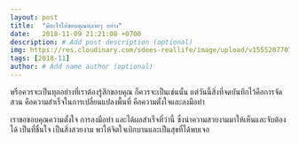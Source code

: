 ```yaml
---
layout: post
title:  "มีอะไรให้ขอบคุณหลายๆ อย่าง"
date:   2018-11-09 21:21:08 +0700
description: # Add post description (optional)
img: https://res.cloudinary.com/sdees-reallife/image/upload/v1555207707/Screenshot_from_2019-04-14_09-06-54.png # Add image post (optional)
tags: [2018-11]
author: # Add name author (optional)
---
```

หรือควรจะเป็นทุกอย่างที่เราต้องรู้สึกขอบคุณ ก็ควรจะเป็นเช่นนั้น แต่วันนี้สิ่งที่จดบันทึกไว้คือการจัดสวน คือความสำเร็จในการเปลี่ยนแปลงพื้นที่ คือความตั้งใจและลงมือทำ

เราขอขอบคุณความตั้งใจ การลงมือทำ และได้ผลสำเร็จที่ว่านี้ ซึ่งนำความสวยงามมาให้เห็นและจับต้องได้ เป็นที่ชื่นใจ เป็นสิ่งสวยงาม พาให้จิตใจเบิกบานและเป็นสุขที่ได้พบเจอ
